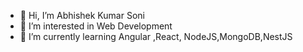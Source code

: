 - 👋 Hi, I’m Abhishek Kumar Soni
- 👀 I’m interested in Web Development
- 🌱 I’m currently learning Angular ,React, NodeJS,MongoDB,NestJS

<!---
AbhishekSoni21/AbhishekSoni21 is a ✨ special ✨ repository because its `README.md` (this file) appears on your GitHub profile.
You can click the Preview link to take a look at your changes.
--->
